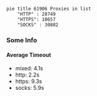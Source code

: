 
```mermaid
pie title 61906 Proxies in list
    "HTTP" : 28749
    "HTTPS": 10657
    "SOCKS" : 30882
```

### Some Info
#### Average Timeout

- mixed: 4.1s
- http: 2.2s
- https: 9.3s
- socks: 5.9s